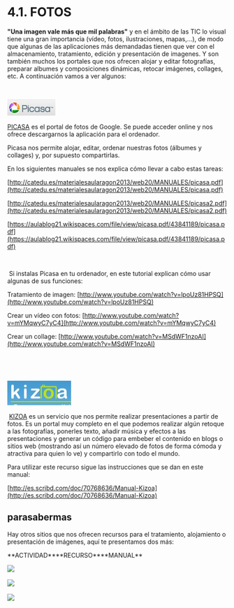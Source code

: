 
# 4.1. FOTOS

**"Una imagen vale más que mil palabras"** y en el ámbito de las TIC lo visual tiene una gran importancia (vídeo, fotos, ilustraciones, mapas,...), de modo que algunas de las aplicaciones más demandadas tienen que ver con el almacenamiento, tratamiento, edición y presentación de imagenes. Y son también muchos los portales que nos ofrecen alojar y editar fotografías, preparar albumes y composiciones dinámicas, retocar imágenes, collages, etc. A continuación vamos a ver algunos:

 


![](img/picasa.JPG)

[PICASA](https://accounts.google.com/ServiceLogin?hl=es&amp;continue=https%3A%2F%2Fpicasaweb.google.com%2Flh%2Flogin%3Fcontinue%3Dhttps%253A%252F%252Fpicasaweb.google.com%252Fhome%253Fhl%253Des&amp;service=lh2&amp;ltmpl=gp&amp;passive=true) es el portal de fotos de Google. Se puede acceder online y nos ofrece descargarnos la aplicación para el ordenador.

Picasa nos permite alojar, editar, ordenar nuestras fotos (álbumes y collages) y, por supuesto compartirlas.

En los siguientes manuales se nos explica cómo llevar a cabo estas tareas:

[http://catedu.es/materialesaularagon2013/web20/MANUALES/picasa.pdf](http://catedu.es/materialesaularagon2013/web20/MANUALES/picasa.pdf)

[http://catedu.es/materialesaularagon2013/web20/MANUALES/picasa2.pdf](http://catedu.es/materialesaularagon2013/web20/MANUALES/picasa2.pdf)

[https://aulablog21.wikispaces.com/file/view/picasa.pdf/43841189/picasa.pdf](https://aulablog21.wikispaces.com/file/view/picasa.pdf/43841189/picasa.pdf)

 

 Si instalas Picasa en tu ordenador, en este tutorial explican cómo usar algunas de sus funciones:

Tratamiento de imagen: [http://www.youtube.com/watch?v=lpoUz81HPSQ](http://www.youtube.com/watch?v=lpoUz81HPSQ)

Crear un vídeo con fotos: [http://www.youtube.com/watch?v=mYMqwyC7yC4](http://www.youtube.com/watch?v=mYMqwyC7yC4)

Crear un collage: [http://www.youtube.com/watch?v=MSdWF1nzoAI](http://www.youtube.com/watch?v=MSdWF1nzoAI)

 

 


![](img/kizoa.JPG)

 [KIZOA](http://www.kizoa.es/?gclid=CIq_-rmajbsCFYgKwwodWUUAgA) es un servicio que nos permite realizar presentaciones a partir de fotos. Es un portal muy completo en el que podemos realizar algún retoque a las fotografías, ponerles texto, añadir música y efectos a las presentaciones y generar un código para embeber el contenido en blogs o sitios web (mostrando así un número elevado de fotos de forma cómoda y atractiva para quien lo ve) y compartirlo con todo el mundo.

Para utilizar este recurso sigue las instrucciones que se dan en este manual:

[http://es.scribd.com/doc/70768636/Manual-Kizoa](http://es.scribd.com/doc/70768636/Manual-Kizoa)

## parasabermas

Hay otros sitios que nos ofrecen recursos para el tratamiento, alojamiento o presentación de imágenes, aquí te presentamos dos más:
<td style="width: 300px; text-align: center;">**ACTIVIDAD**</td><td style="width: 300px; text-align: center;">**RECURSO**</td><td style="width: 300px; text-align: center;">**MANUAL**</td>

![](flickr.JPG)

![](picture_trail.JPG)

![](pixr.JPG)


